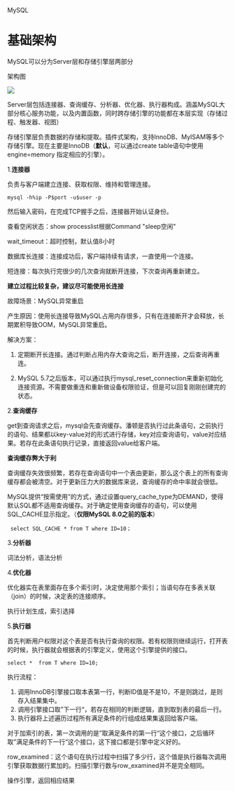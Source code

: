 MySQL

# 基础架构

MySQL可以分为Server层和存储引擎层两部分

架构图

![](https://github.com/amant28/learnnotes/blob/master/mysql/images/架构图.png)

Server层包括连接器、查询缓存、分析器、优化器、执行器构成。涵盖MySQL大部分核心服务功能，以及内置函数，同时跨存储引擎的功能都在本层实现（存储过程、触发器、视图）

存储引擎层负责数据的存储和提取。插件式架构，支持InnoDB、MyISAM等多个存储引擎。现在主要是InnoDB（**默认**，可以通过create table语句中使用engine=memory 指定相应的引擎）。

1.**连接器**

负责与客户端建立连接、获取权限、维持和管理连接。

```mysql
mysql -h%ip -P$port -u$user -p
```

然后输入密码，在完成TCP握手之后，连接器开始认证身份。

查看空闲状态：show processlist根据Command "sleep空闲"

wait_timeout：超时控制，默认值8小时

数据库长连接：连接成功后，客户端持续有请求，一直使用一个连接。

短连接：每次执行完很少的几次查询就断开连接，下次查询再重新建立。

**建立过程比较复杂，建议尽可能使用长连接**

故障场景：MySQL异常重启

产生原因：使用长连接导致MySQL占用内存很多，只有在连接断开才会释放，长期累积导致OOM，MySQL异常重启。

解决方案：

1. 定期断开长连接。通过判断占用内存大查询之后，断开连接，之后查询再重连。

2.  MySQL 5.7之后版本，可以通过执行mysql_reset_connection来重新初始化连接资源。不需要做重连和重新做设备权限验证，但是可以回复刚刚创建完的状态。

2.**查询缓存**

get到查询请求之后，mysql会先查询缓存。潘顿是否执行过此条语句，之前执行的语句、结果都以key-value对的形式进行存储，key对应查询语句，value对应结果。若存在此条语句执行记录，直接返回value给客户端。

**查询缓存弊大于利**

查询缓存失效很频繁，若存在查询语句中一个表由更新，那么这个表上的所有查询缓存都会被清空。对于更新压力大的数据库来说，查询缓存的命中率就会很低。

MySQL提供“按需使用”的方式，通过设置query_cache_type为DEMAND，使得默认SQL都不适用查询缓存。对于确定使用查询缓存的语句，可以使用SQL_CACHE显示指定。（**仅限MySQL 8.0之前的版本**）

```mysql
 select SQL_CACHE * from T where ID=10；
```

3.**分析器**

词法分析，语法分析

4.**优化器**

优化器实在表里面存在多个索引时，决定使用那个索引；当语句存在多表关联（join）的时候，决定表的连接顺序。

执行计划生成，索引选择

5.**执行器**

首先判断用户权限对这个表是否有执行查询的权限。若有权限则继续运行，打开表的时候，执行器就会根据表的引擎定义，使用这个引擎提供的接口。

```mysql
select *  from T where ID=10;
```

执行流程：

1. 调用InnoDB引擎接口取本表第一行，判断ID值是不是10，不是则跳过，是则存入结果集中。
2. 调用引擎接口取”下一行“，若存在相同的判断逻辑，直到取到表的最后一行。
3. 执行器将上述遍历过程所有满足条件的行组成结果集返回给客户端。

对于加索引的表，第一次调用的是”取满足条件的第一行“这个接口，之后循环取”满足条件的下一行“这个接口，这下接口都是引擎中定义好的。

row_examined：这个语句在执行过程中扫描了多少行，这个值是执行器每次调用引擎获取数据行累加的。扫描引擎行数与row_examined并不是完全相同。

操作引擎，返回相应结果



